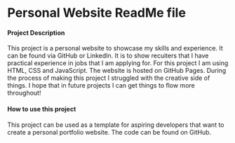 # Personal Website ReadMe file
#### Project Description
This project is a personal website to showcase my skills and experience. It can be found via GitHub or LinkedIn. It is to show recuiters that I have practical experience in jobs that I am applying for. For this project I am using HTML, CSS and JavaScript. The website is hosted on GitHub Pages. During the process of making this project I struggled with the creative side of things. I hope that in future projects I can get things to flow more throughout! 
#### How to use this project
This project can be used as a template for aspiring developers that want to create a personal portfolio website. The code can be found on GitHub. 